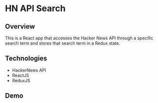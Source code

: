 # HN API Search

## Overview
This is a React app that accesses the Hacker News API through a specific search term and stores that search term in a Redux state.

## Technologies
- HackerNews API
- ReactJS
- ReduxJS

## Demo 

